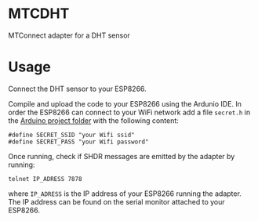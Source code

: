 # MTCDHT
MTConnect adapter for a DHT sensor

# Usage
Connect the DHT sensor to your ESP8266.

Compile and upload the code to your ESP8266 using the Ardunio IDE. In order the ESP8266 can connect to your WiFi network add 
a file `secret.h` in the [Arduino project folder](arduino/MTCDHT) with the following content:
```
#define SECRET_SSID "your Wifi ssid"
#define SECRET_PASS "your Wifi password"
```
Once running, check if SHDR messages are emitted by the adapter by running:
```
telnet IP_ADRESS 7878
```
where `IP_ADRESS` is the IP address of your ESP8266 running the adapter. The IP address can be found on the serial monitor attached to your ESP8266.
